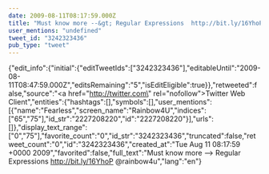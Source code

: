 ```yaml
---
date: 2009-08-11T08:17:59.000Z
title: "Must know more --&gt; Regular Expressions  http://bit.ly/16YhoP  <a href='http://twitter.com/rainbow4u'>@rainbow4u</a>″"
user_mentions: "undefined"
tweet_id: "3242323436"
pub_type: "tweet"
---
```

{"edit_info":{"initial":{"editTweetIds":["3242323436"],"editableUntil":"2009-08-11T08:47:59.000Z","editsRemaining":"5","isEditEligible":true}},"retweeted":false,"source":"<a href=\"http://twitter.com\" rel=\"nofollow\">Twitter Web Client</a>","entities":{"hashtags":[],"symbols":[],"user_mentions":[{"name":"Fearless","screen_name":"Rainbow4U","indices":["65","75"],"id_str":"2227208220","id":"2227208220"}],"urls":[]},"display_text_range":["0","75"],"favorite_count":"0","id_str":"3242323436","truncated":false,"retweet_count":"0","id":"3242323436","created_at":"Tue Aug 11 08:17:59 +0000 2009","favorited":false,"full_text":"Must know more --&gt; Regular Expressions  http://bit.ly/16YhoP  @rainbow4u","lang":"en"}
